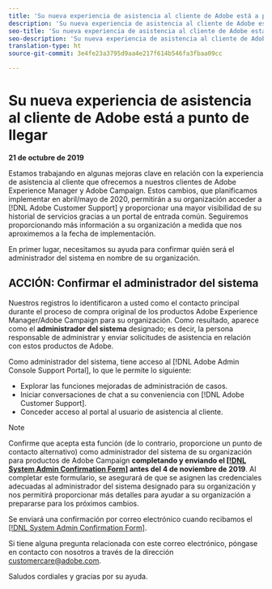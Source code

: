 ```yaml
---
title: 'Su nueva experiencia de asistencia al cliente de Adobe está a punto de llegar: designación de contacto para [!DNL Campaign]'
description: 'Su nueva experiencia de asistencia al cliente de Adobe está a punto de llegar: designación de contacto para [!DNL Campaign]'
seo-title: 'Su nueva experiencia de asistencia al cliente de Adobe está a punto de llegar: designación de contacto para [!DNL Campaign]'
seo-description: 'Su nueva experiencia de asistencia al cliente de Adobe está a punto de llegar: designación de contacto para [!DNL Campaign]'
translation-type: ht
source-git-commit: 3e4fe23a3795d9aa4e217f614b546fa3fbaa09cc

---
```



# Su nueva experiencia de asistencia al cliente de Adobe está a punto de llegar

**21 de octubre de 2019**

Estamos trabajando en algunas mejoras clave en relación con la experiencia de asistencia al cliente que ofrecemos a nuestros clientes de Adobe Experience Manager y Adobe Campaign. Estos cambios, que planificamos implementar en abril/mayo de 2020, permitirán a su organización acceder a [!DNL Adobe Customer Support] y proporcionar una mayor visibilidad de su historial de servicios gracias a un portal de entrada común. Seguiremos proporcionando más información a su organización a medida que nos aproximemos a la fecha de implementación.

En primer lugar, necesitamos su ayuda para confirmar quién será el administrador del sistema en nombre de su organización.

## ACCIÓN: Confirmar el administrador del sistema

Nuestros registros lo identificaron a usted como el contacto principal durante el proceso de compra original de los productos Adobe Experience Manager/Adobe Campaign para su organización. Como resultado, aparece como el **administrador del sistema** designado; es decir, la persona responsable de administrar y enviar solicitudes de asistencia en relación con estos productos de Adobe.

Como administrador del sistema, tiene acceso al [!DNL Adobe Admin Console Support Portal], lo que le permite lo siguiente:

* Explorar las funciones mejoradas de administración de casos.
* Iniciar conversaciones de chat a su conveniencia con [!DNL Adobe Customer Support].
* Conceder acceso al portal al usuario de asistencia al cliente.

>[!NOTE]
>Confirme que acepta esta función (de lo contrario, proporcione un punto de contacto alternativo) como administrador del sistema de su organización para productos de Adobe Campaign **completando y enviando el [[!DNL System Admin Confirmation Form]](https://adobe.allegiancetech.com/cgi-bin/qwebcorporate.dll?idx=N5M8RY) antes del 4 de noviembre de 2019**.
>Al completar este formulario, se asegurará de que se asignen las credenciales adecuadas al administrador del sistema designado para su organización y nos permitirá proporcionar más detalles para ayudar a su organización a prepararse para los próximos cambios.

Se enviará una confirmación por correo electrónico cuando recibamos el [[!DNL System Admin Confirmation Form]](https://adobe.allegiancetech.com/cgi-bin/qwebcorporate.dll?idx=N5M8RY).

Si tiene alguna pregunta relacionada con este correo electrónico, póngase en contacto con nosotros a través de la dirección customercare@adobe.com.

Saludos cordiales y gracias por su ayuda.
